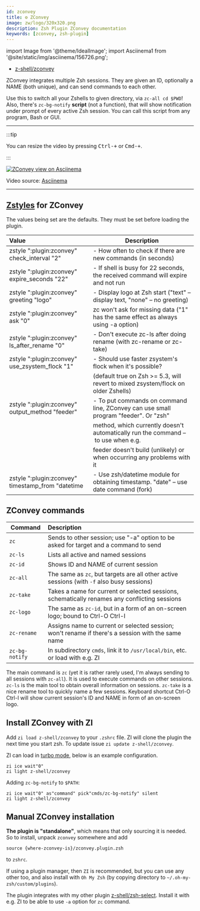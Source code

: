 ```yaml
---
id: zconvey
title: ⚙️ ZConvey
image: zw/logo/320x320.png
description: Zsh Plugin ZConvey documentation
keywords: [zconvey, zsh-plugin]
---
```


import Image from '@theme/IdealImage'; import Asciinema1 from '@site/static/img/asciinema/156726.png';

- [z-shell/zconvey](https://github.com/z-shell/zconvey)

ZConvey integrates multiple Zsh sessions. They are given an ID, optionally a NAME (both unique), and can send commands
to each other.

Use this to switch all your Zshells to given directory, via `zc-all cd $PWD`! Also, there's `zc-bg-notify` **script**
(not a function), that will show notification under prompt of every active Zsh session. You can call this script from
any program, Bash or GUI.

---

:::tip

You can resize the video by pressing <kbd>Ctrl-+</kbd> or <kbd>Cmd-+</kbd>.

:::

<a href="https://asciinema.org/a/156726">
<Image className="ScreenView" img={Asciinema1} alt="ZConvey view on Asciinema" />
</a>

Video source: [Asciinema](https://asciinema.org/a/156726)

---

## [Zstyles](/search?q=zstyle) for ZConvey

The values being set are the defaults. They must be set before loading the plugin.

<!-- prettier-ignore-start -->
<!-- markdownlint-disable -->

| Value                                             | Description                                                                         |
|:--------------------------------------------------|-------------------------------------------------------------------------------------|
| zstyle ":plugin:zconvey" check_interval "2"       | - How often to check if there are new commands (in seconds)                         |
| zstyle ":plugin:zconvey" expire_seconds "22"      | - If shell is busy for 22 seconds, the received command will expire and not run     |
| zstyle ":plugin:zconvey" greeting "logo"          | - Display logo at Zsh start ("text" – display text, "none" – no greeting)           |
| zstyle ":plugin:zconvey" ask "0"                  | zc won't ask for missing data ("1" has the same effect as always using -a option)   |
| zstyle ":plugin:zconvey" ls_after_rename "0"      | - Don't execute zc-ls after doing rename (with zc-rename or zc-take)                |
| zstyle ":plugin:zconvey" use_zsystem_flock "1"    | - Should use faster zsystem's flock when it's possible?                             |
|                                                   | (default true on Zsh >= 5.3, will revert to mixed zsystem/flock on older Zshells)   |
| zstyle ":plugin:zconvey" output_method "feeder"   | - To put commands on command line, ZConvey can use small program "feeder". Or "zsh" |
|                                                   | method, which currently doesn't automatically run the command – to use when e.g.    |
|                                                   | feeder doesn't build (unlikely) or when occurring any problems with it              |
| zstyle ":plugin:zconvey" timestamp_from "datetime | - Use zsh/datetime module for obtaining timestamp. "date" – use date command (fork) |

<!-- markdownlint-restore -->
<!-- prettier-ignore-end -->

## ZConvey commands

| Command        | Description                                                                                       |
| -------------- | :------------------------------------------------------------------------------------------------ |
| `zc`           | Sends to other session; use "-a" option to be asked for target and a command to send              |
| `zc-ls`        | Lists all active and named sessions                                                               |
| `zc-id`        | Shows ID and NAME of current session                                                              |
| `zc-all`       | The same as `zc`, but targets are all other active sessions (with `-f` also busy sessions)        |
| `zc-take`      | Takes a name for current or selected sessions, schematically renames any conflicting sessions     |
| `zc-logo`      | The same as `zc-id`, but in a form of an on-screen logo; bound to Ctrl-O Ctrl-I                   |
| `zc-rename`    | Assigns name to current or selected session; won't rename if there's a session with the same name |
| `zc-bg-notify` | In subdirectory `cmds`, link it to `/usr/local/bin`, etc. or load with e.g. ZI                    |

The main command is `zc` (yet it is rather rarely used, I'm always sending to all sessions with `zc-all`). It is used to
execute commands on other sessions. `zc-ls` is the main tool to obtain overall information on sessions. `zc-take` is a
nice rename tool to quickly name a few sessions. Keyboard shortcut Ctrl-O Ctrl-I will show current session's ID and NAME
in form of an on-screen logo.

## Install ZConvey with ZI

Add `zi load z-shell/zconvey` to your `.zshrc` file. ZI will clone the plugin the next time you start zsh. To update
issue `zi update z-shell/zconvey`.

ZI can load in [turbo mode](/search?q=turbo+and+lucid), below is an example configuration.

```shell
zi ice wait"0"
zi light z-shell/zconvey
```

Adding `zc-bg-notify` to `$PATH`:

```shell
zi ice wait"0" as"command" pick"cmds/zc-bg-notify" silent
zi light z-shell/zconvey
```

## Manual ZConvey installation

**The plugin is "standalone"**, which means that only sourcing it is needed. So to install, unpack `zconvey` somewhere
and add

```shell
source {where-zconvey-is}/zconvey.plugin.zsh
```

to `zshrc`.

If using a plugin manager, then `ZI` is recommended, but you can use any other too, and also install with `Oh My Zsh`
(by copying directory to `~/.oh-my-zsh/custom/plugins`).

The plugin integrates with my other plugin [z-shell/zsh-select](https://github.com/z-shell/zsh-select). Install it with
e.g. ZI to be able to use `-a` option for `zc` command.
